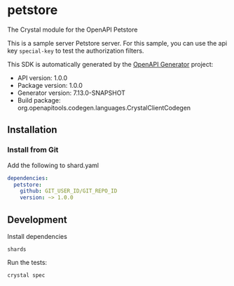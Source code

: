 # petstore

The Crystal module for the OpenAPI Petstore

This is a sample server Petstore server. For this sample, you can use the api key `special-key` to test the authorization filters.

This SDK is automatically generated by the [OpenAPI Generator](https://openapi-generator.tech) project:

- API version: 1.0.0
- Package version: 1.0.0
- Generator version: 7.13.0-SNAPSHOT
- Build package: org.openapitools.codegen.languages.CrystalClientCodegen

## Installation

### Install from Git

Add the following to shard.yaml

```yaml
dependencies:
  petstore:
    github: GIT_USER_ID/GIT_REPO_ID
    version: ~> 1.0.0
```

## Development

Install dependencies

```shell
shards
```

Run the tests:

```shell
crystal spec
```
